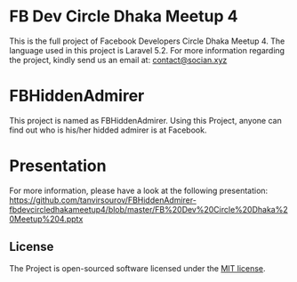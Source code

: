 # FB Dev Circle Dhaka Meetup 4

This is the full project of Facebook Developers Circle Dhaka Meetup 4. The language used in this project is Laravel 5.2. For more information regarding the project, kindly send us an email at: contact@socian.xyz

# FBHiddenAdmirer

This project is named as FBHiddenAdmirer. Using this Project, anyone can find out who is his/her hidded admirer is at Facebook.

# Presentation

For more information, please have a look at the following presentation: https://github.com/tanvirsourov/FBHiddenAdmirer-fbdevcircledhakameetup4/blob/master/FB%20Dev%20Circle%20Dhaka%20Meetup%204.pptx

## License

The Project is open-sourced software licensed under the [MIT license](http://opensource.org/licenses/MIT).

